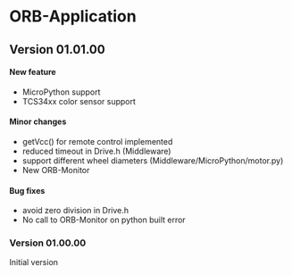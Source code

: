 # ORB-Application

## Version 01.01.00

#### New feature

- MicroPython support
- TCS34xx color sensor support

#### Minor changes

- getVcc() for remote control implemented
- reduced timeout in Drive.h (Middleware)
- support different wheel diameters (Middleware/MicroPython/motor.py)
- New ORB-Monitor

#### Bug fixes

- avoid zero division in Drive.h
- No call to ORB-Monitor on python built error

### Version 01.00.00

Initial version
